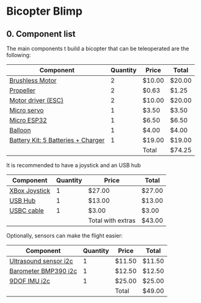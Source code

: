 # Bicopter Blimp

## 0. Component list

The main components t build a bicopter that can be teleoperated are the following:

| **Component**                                                                                                                                          | **Quantity** | **Price** | **Total** |
|--------------------------------------------------------------------------------------------------------------------------------------------------------|--------------|-----------|-----------|
| [Brushless Motor](https://betafpv.com/products/1102-13500kv-brushless-motors?variant=40069450891398)                                                   | 2            | $10.00    | $20.00    |
| [Propeller](https://betafpv.com/products/gemfan-2015-2-blade-propellers-4pcs-1-5mm-shaft?variant=40024009506950)                                       | 2            | $0.63     | $1.25     |
| [Motor driver (ESC)](https://www.ebay.com/itm/285022527100?var=586851348993)                                                                           | 2            | $10.00    | $20.00    |
| [Micro servo](https://www.ebay.com/itm/233165296450)                                                                                                   | 1            | $3.50     | $3.50     |
| [Micro ESP32](https://us.seeedstudio.com/XIAO-ESP32S3-p-5627.html?queryID=b390fec8be23f6356e6cb35bff41f48c&objectID=5627&indexName=bazaar_us_products) | 1            | $6.50     | $6.50     |
| [Balloon](https://balloonsfast.com/36-ruby-red-foil-circle-balloon-1ct-12681.html)                                                                     | 1            | $4.00     | $4.00     |
| [Battery Kit: 5 Batteries + Charger](https://www.amazon.com/dp/B08XZNRTCP?psc=1&ref=ppx_yo2ov_dt_b_product_details)                                    | 1            | $19.00    | $19.00    |
|                                                                                                                                                        |              | Total     | $74.25    |


It is recommended to have a joystick and an USB hub

| **Component**                                                                                  | **Quantity** | **Price**         | **Total** |
|------------------------------------------------------------------------------------------------|--------------|-------------------|-----------|
| [XBox Joystick](https://www.amazon.com/dp/B08F4444HM?psc=1&ref=ppx_yo2ov_dt_b_product_details) | 1            | $27.00            | $27.00    |
| [USB Hub](https://www.amazon.com/dp/B07PY87TBD?psc=1&ref=ppx_yo2ov_dt_b_product_details)       | 1            | $13.00            | $13.00    |
| [USBC cable](https://www.amazon.com/dp/B0BXX6S2ZF?psc=1&ref=ppx_yo2ov_dt_b_product_details)    | 1            | $3.00             | $3.00     |
|                                                                                                |              | Total with extras | $43.00    |


Optionally, sensors can make the flight easier:

| **Component**                                                                                                                                                                                                                                                          | **Quantity** | **Price** | **Total** |
|------------------------------------------------------------------------------------------------------------------------------------------------------------------------------------------------------------------------------------------------------------------------|--------------|-----------|-----------|
| [Ultrasound sensor i2c](https://www.amazon.com/HiLetgo-GY-US42-Control-Ultrasonic-Distance/dp/B07QTHX93D/ref=sr_1_2?crid=2YZE2KUYTDXPZ&keywords=i2c+ultrasonic+sensor&qid=1706246132&sprefix=i2c+ultraso%2Caps%2C97&sr=8-2&qty=12)                                     | 1            | $11.50    | $11.50    |
| [Barometer BMP390 i2c](https://www.amazon.com/Geekstory-Precision-Barometric-Altimeter-Cable%EF%BC%88Pack/dp/B09CMJ9FJL/ref=sr_1_2_sspa?crid=RSRZF8IDE7ME&keywords=bmp390&qid=1706299407&sprefix=bmp390%2Caps%2C106&sr=8-2-spons&sp_csd=d2lkZ2V0TmFtZT1zcF9hdGY&psc=1) | 1            | $12.50    | $12.50    |
| [9DOF IMU i2c](https://www.adafruit.com/product/4754)                                                                                                                                                                                                                  | 1            | $25.00    | $25.00    |
|                                                                                                                                                                                                                                                                        |              | Total     | $49.00    |
